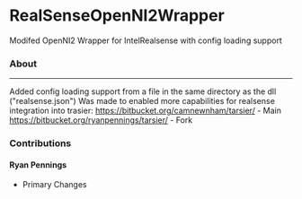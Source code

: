 # RealSenseOpenNI2Wrapper
Modifed OpenNI2 Wrapper for IntelRealsense with config loading support

### About ###
---
Added config loading support from a file in the same directory as the dll ("realsense.json")
Was made to enabled more capabilities for realsense integration into trasier:
https://bitbucket.org/camnewnham/tarsier/ - Main
https://bitbucket.org/ryanpennings/tarsier/ - Fork

### Contributions ###

#### Ryan Pennings ####
* Primary Changes
